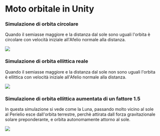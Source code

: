 # Moto orbitale in Unity

### Simulazione di orbita circolare
Quando il semiasse maggiore e la distanza dal sole sono uguali l'orbita è circolare con velocità iniziale all'Afelio normale alla distanza.

[![](https://dl.dropboxusercontent.com/s/2vbbtgdvm278uy2/Circular01.png?dl=1)](https://dl.dropboxusercontent.com/s/bu9hofko5hswmkk/Circular01.mp4?dl=0)

### Simulazione di orbita ellittica reale
Quando il semiasse maggiore e la distanza dal sole non sono uguali l'orbita è ellittica con velocità iniziale all'Afelio normale alla distanza.

[![](https://dl.dropboxusercontent.com/s/jgq7unpvottwmgu/Elliptical01.png.png?dl=1)](https://dl.dropboxusercontent.com/s/5wbfijfo2mgez7r/Elliptical01.mp4?dl=0)

### Simulazione di orbita ellittica aumentata di un fattore 1.5
In questa simulazione si vede come la Luna, passando molto vicino al sole al Perielio esce dall'orbita terrestre, perchè attirata dall forza gravitazionale solare preponderante, e orbita autonomamente attorno al sole.

[![](https://dl.dropboxusercontent.com/s/hmtkzbl47w2n2z2/Elliptical02.png?dl=1)](https://dl.dropboxusercontent.com/s/ba5mzqn5w9dgg7f/Elliptical02?dl=0)
